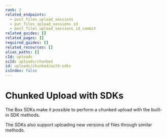 ```yaml
---
rank: 2
related_endpoints:
  - post_files_upload_sessions
  - put_files_upload_sessions_id
  - post_files_upload_sessions_id_commit
related_guides: []
related_pages: []
required_guides: []
related_resources: []
alias_paths: []
cId: uploads
scId: uploads/chunked
id: uploads/chunked/with-sdks
isIndex: false
---
```

# Chunked Upload with SDKs

The Box SDKs make it possible to perform a chunked upload with the built-in SDK methods.

<Samples id="x_chunked_uploads" variant="automatic">

</Samples>

The SDKs also support uploading new versions of files through similar methods.

<Samples id="x_chunked_uploads" variant="automatic_new_version">

</Samples>
